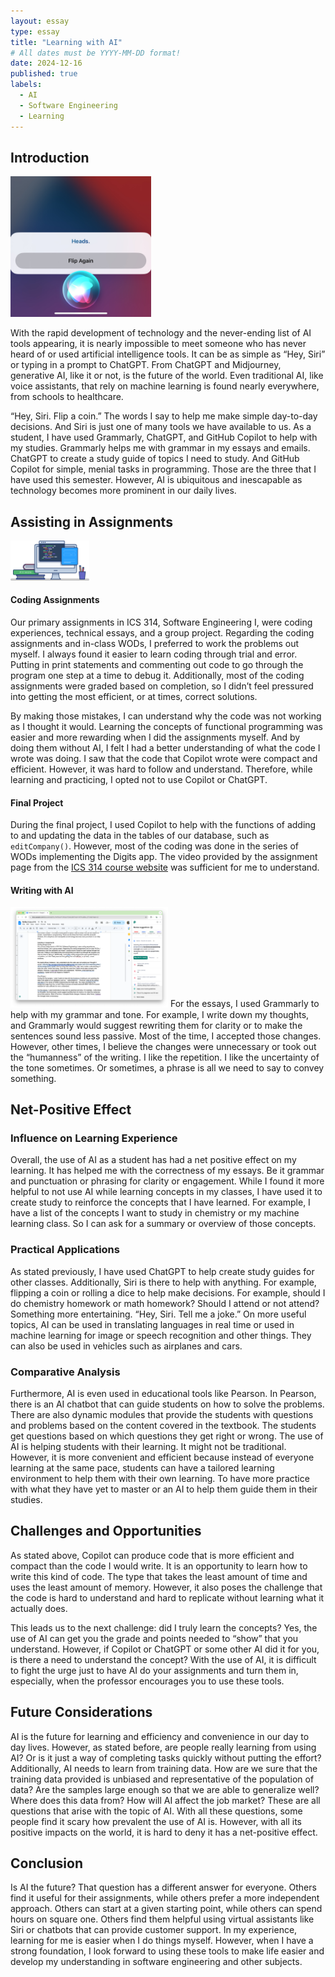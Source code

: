 ```yaml
---
layout: essay
type: essay
title: "Learning with AI"
# All dates must be YYYY-MM-DD format!
date: 2024-12-16
published: true
labels:
  - AI
  - Software Engineering
  - Learning
---
```


## Introduction

<img width="225px" class="rounded float-start pe-4" alt="'Hey, Siri. Flip a coin.'" src="../img/ai_use/siri.jpg">

With the rapid development of technology and the never-ending list of AI tools appearing, it is nearly impossible to meet someone who has never heard of or used artificial intelligence tools. It can be as simple as “Hey, Siri” or typing in a prompt to ChatGPT. From ChatGPT and Midjourney, generative AI, like it or not, is the future of the world. Even traditional AI, like voice assistants, that rely on machine learning is found nearly everywhere, from schools to healthcare.

“Hey, Siri. Flip a coin.” The words I say to help me make simple day-to-day decisions. And Siri is just one of many tools we have available to us. As a student, I have used Grammarly, ChatGPT, and GitHub Copilot to help with my studies. Grammarly helps me with grammar in my essays and emails. ChatGPT to create a study guide of topics I need to study. And GitHub Copilot for simple, menial tasks in programming. Those are the three that I have used this semester. However, AI is ubiquitous and inescapable as technology becomes more prominent in our daily lives.

## Assisting in Assignments

<img width="25%" class="rounded float-start pe-4" src="../img/e28_coding-standards-reflection/programming.png">

#### Coding Assignments
Our primary assignments in ICS 314, Software Engineering I, were coding experiences, technical essays, and a group project. Regarding the coding assignments and in-class WODs, I preferred to work the problems out myself. I always found it easier to learn coding through trial and error. Putting in print statements and commenting out code to go through the program one step at a time to debug it. Additionally, most of the coding assignments were graded based on completion, so I didn’t feel pressured into getting the most efficient, or at times, correct solutions.

By making those mistakes, I can understand why the code was not working as I thought it would. Learning the concepts of functional programming was easier and more rewarding when I did the assignments myself. And by doing them without AI, I felt I had a better understanding of what the code I wrote was doing. I saw that the code that Copilot wrote were compact and efficient. However, it was hard to follow and understand. Therefore, while learning and practicing, I opted not to use Copilot or ChatGPT.

#### Final Project
During the final project, I used Copilot to help with the functions of adding to and updating the data in the tables of our database, such as ```editCompany()```. However, most of the coding was done in the series of WODs implementing the Digits app. The video provided by the assignment page from the <a href="https://courses.ics.hawaii.edu/ics314f24/">ICS 314 course website</a> was sufficient for me to understand.

#### Writing with AI
<img width="50%" class="rounded mx-auto d-block pe-4" alt="Grammarly on Google Doc" src="../img/ai_use/grammarly.png">
For the essays, I used Grammarly to help with my grammar and tone. For example, I write down my thoughts, and Grammarly would suggest rewriting them for clarity or to make the sentences sound less passive. Most of the time, I accepted those changes. However, other times, I believe the changes were unnecessary or took out the “humanness” of the writing. I like the repetition. I like the uncertainty of the tone sometimes. Or sometimes, a phrase is all we need to say to convey something.

## Net-Positive Effect
### Influence on Learning Experience
Overall, the use of AI as a student has had a net positive effect on my learning. It has helped me with the correctness of my essays. Be it grammar and punctuation or phrasing for clarity or engagement. While I found it more helpful to not use AI while learning concepts in my classes, I have used it to create study to reinforce the concepts that I have learned. For example, I have a list of the concepts I want to study in chemistry or my machine learning class. So I can ask for a summary or overview of those concepts.

### Practical Applications
As stated previously, I have used ChatGPT to help create study guides for other classes. Additionally, Siri is there to help with anything. For example, flipping a coin or rolling a dice to help make decisions. For example, should I do chemistry homework or math homework? Should I attend or not attend? Something more entertaining. “Hey, Siri. Tell me a joke.” On more useful topics, AI can be used in translating languages in real time or used in machine learning for image or speech recognition and other things. They can also be used in vehicles such as airplanes and cars.

### Comparative Analysis
Furthermore, AI is even used in educational tools like Pearson. In Pearson, there is an AI chatbot that can guide students on how to solve the problems. There are also dynamic modules that provide the students with questions and problems based on the content covered in the textbook. The students get questions based on which questions they get right or wrong. The use of AI is helping students with their learning. It might not be traditional. However, it is more convenient and efficient because instead of everyone learning at the same pace, students can have a tailored learning environment to help them with their own learning. To have more practice with what they have yet to master or an AI to help them guide them in their studies.

## Challenges and Opportunities
As stated above, Copilot can produce code that is more efficient and compact than the code I would write. It is an opportunity to learn how to write this kind of code. The type that takes the least amount of time and uses the least amount of memory. However, it also poses the challenge that the code is hard to understand and hard to replicate without learning what it actually does.

This leads us to the next challenge: did I truly learn the concepts? Yes, the use of AI can get you the grade and points needed to “show” that you understand. However, if Copilot or ChatGPT or some other AI did it for you, is there a need to understand the concept? With the use of AI, it is difficult to fight the urge just to have AI do your assignments and turn them in, especially, when the professor encourages you to use these tools.

## Future Considerations
AI is the future for learning and efficiency and convenience in our day to day lives. However, as stated before, are people really learning from using AI? Or is it just a way of completing tasks quickly without putting the effort? Additionally, AI needs to learn from training data. How are we sure that the training data provided is unbiased and representative of the population of data? Are the samples large enough so that we are able to generalize well? Where does this data from? How will AI affect the job market? These are all questions that arise with the topic of AI. With all these questions, some people find it scary how prevalent the use of AI is. However, with all its positive impacts on the world, it is hard to deny it has a net-positive effect.

## Conclusion
Is AI the future? That question has a different answer for everyone. Others find it useful for their assignments, while others prefer a more independent approach. Others can start at a given starting point, while others can spend hours on square one. Others find them helpful using virtual assistants like Siri or chatbots that can provide customer support. In my experience, learning for me is easier when I do things myself. However, when I have a strong foundation, I look forward to using these tools to make life easier and develop my understanding in software engineering and other subjects.
